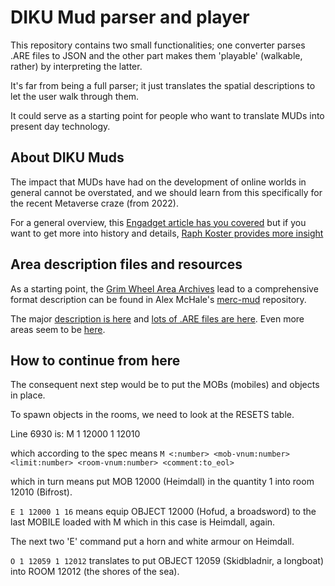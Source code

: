 # DIKU Mud parser and player

This repository contains two small functionalities; one converter parses .ARE files to JSON and the other part makes them 'playable' (walkable, rather) by interpreting the latter.

It's far from being a full parser; it just translates the spatial descriptions to let the user walk through them.

It could serve as a starting point for people who want to translate MUDs into present day technology.


## About DIKU Muds

The impact that MUDs have had on the development of online worlds in general cannot be overstated, and we should learn from this specifically for the recent Metaverse craze (from 2022).

For a general overview, this [Engadget article has you covered](https://www.engadget.com/2015-01-03-the-game-archaeologist-how-dikumud-shaped-modern-mmos.html) but if you want to get more into history and details, [Raph Koster provides more insight](https://www.raphkoster.com/2022/09/01/sandbox-vs-themepark/#more-42626)


## Area description files and resources

As a starting point, the [Grim Wheel Area Archives](https://www.grimwheel.com/areas/)
lead to a comprehensive format description can be found in Alex McHale's [merc-mud](https://github.com/alexmchale/merc-mud/blob/master/doc/area.txt) repository. 

The major [description is here](https://github.com/alexmchale/merc-mud/blob/master/doc/area.txt) and [lots of .ARE files are here](https://github.com/alexmchale/merc-mud/tree/master/area). Even more areas seem to be [here](https://github.com/vedicveko/Mud-Areas).


## How to continue from here

The consequent next step would be to put the MOBs (mobiles) and objects in place.

To spawn objects in the rooms, we need to look at the RESETS table.

Line 6930 is:
M 1 12000 1 12010

which according to the spec means
`M <:number> <mob-vnum:number> <limit:number> <room-vnum:number> <comment:to_eol>`

which in turn means
put MOB 12000 (Heimdall) in the quantity 1 into room 12010 (Bifrost).

`E 1 12000 1 16` means
equip OBJECT 12000 (Hofud, a broadsword) to the last MOBILE loaded with M which in this case is Heimdall, again.

The next two 'E' command put a horn and white armour on Heimdall.

`O 1 12059 1 12012` translates to 
put OBJECT 12059 (Skidbladnir, a longboat) into ROOM 12012 (the shores of the sea).





